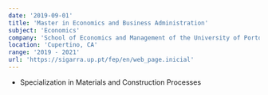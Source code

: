 ```yaml
---
date: '2019-09-01'
title: 'Master in Economics and Business Administration'
subject: 'Economics'
company: 'School of Economics and Management of the University of Porto'
location: 'Cupertino, CA'
range: '2019 - 2021'
url: 'https://sigarra.up.pt/fep/en/web_page.inicial'
---
```


- Specialization in Materials and Construction Processes
